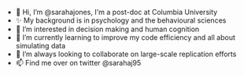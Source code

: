 - 👋 Hi, I’m @sarahajones, I'm a post-doc at Columbia University
- ✨ My background is in psychology and the behavioural sciences
- 👀 I’m interested in decision making and human cognition
- 🌱 I’m currently learning to improve my code efficiency and all about simulating data
- 💞️ I’m always looking to collaborate on large-scale replication efforts
- 📫 Find me over on twitter @sarahaj95

<!---
sarahajones/sarahajones is a ✨ special ✨ repository because its `README.md` (this file) appears on your GitHub profile.
You can click the Preview link to take a look at your changes.
--->
